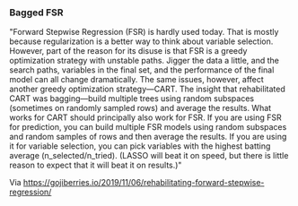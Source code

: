 ### Bagged FSR

"Forward Stepwise Regression (FSR) is hardly used today. That is mostly because regularization is a better way to think about variable selection. However, part of the reason for its disuse is that FSR is a greedy optimization strategy with unstable paths. Jigger the data a little, and the search paths, variables in the final set, and the performance of the final model can all change dramatically. The same issues, however, affect another greedy optimization strategy—CART. The insight that rehabilitated CART was bagging—build multiple trees using random subspaces (sometimes on randomly sampled rows) and average the results. What works for CART should principally also work for FSR. If you are using FSR for prediction, you can build multiple FSR models using random subspaces and random samples of rows and then average the results. If you are using it for variable selection, you can pick variables with the highest batting average (n_selected/n_tried). (LASSO will beat it on speed, but there is little reason to expect that it will beat it on results.)"

Via https://gojiberries.io/2019/11/06/rehabilitating-forward-stepwise-regression/
